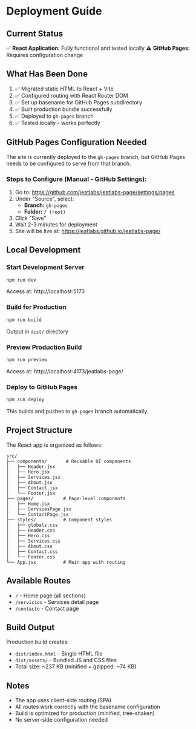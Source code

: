 # Deployment Guide

## Current Status

✅ **React Application:** Fully functional and tested locally
⚠️ **GitHub Pages:** Requires configuration change

## What Has Been Done

1. ✅ Migrated static HTML to React + Vite
2. ✅ Configured routing with React Router DOM
3. ✅ Set up basename for GitHub Pages subdirectory
4. ✅ Built production bundle successfully
5. ✅ Deployed to `gh-pages` branch
6. ✅ Tested locally - works perfectly

## GitHub Pages Configuration Needed

The site is currently deployed to the `gh-pages` branch, but GitHub Pages needs to be configured to serve from that branch.

### Steps to Configure (Manual - GitHub Settings):

1. Go to: https://github.com/jeatlabs/jeatlabs-page/settings/pages
2. Under "Source", select:
   - **Branch:** `gh-pages`
   - **Folder:** `/ (root)`
3. Click "Save"
4. Wait 2-3 minutes for deployment
5. Site will be live at: https://jeatlabs.github.io/jeatlabs-page/

## Local Development

### Start Development Server
```bash
npm run dev
```
Access at: http://localhost:5173

### Build for Production
```bash
npm run build
```
Output in `dist/` directory

### Preview Production Build
```bash
npm run preview
```
Access at: http://localhost:4173/jeatlabs-page/

### Deploy to GitHub Pages
```bash
npm run deploy
```
This builds and pushes to `gh-pages` branch automatically.

## Project Structure

The React app is organized as follows:

```
src/
├── components/       # Reusable UI components
│   ├── Header.jsx
│   ├── Hero.jsx
│   ├── Services.jsx
│   ├── About.jsx
│   ├── Contact.jsx
│   └── Footer.jsx
├── pages/           # Page-level components
│   ├── Home.jsx
│   ├── ServicesPage.jsx
│   └── ContactPage.jsx
├── styles/          # Component styles
│   ├── globals.css
│   ├── Header.css
│   ├── Hero.css
│   ├── Services.css
│   ├── About.css
│   ├── Contact.css
│   └── Footer.css
└── App.jsx          # Main app with routing
```

## Available Routes

- `/` - Home page (all sections)
- `/servicios` - Services detail page
- `/contacto` - Contact page

## Build Output

Production build creates:
- `dist/index.html` - Single HTML file
- `dist/assets/` - Bundled JS and CSS files
- Total size: ~237 KB (minified + gzipped: ~74 KB)

## Notes

- The app uses client-side routing (SPA)
- All routes work correctly with the basename configuration
- Build is optimized for production (minified, tree-shaken)
- No server-side configuration needed
